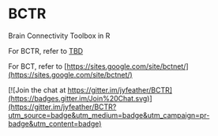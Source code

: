 # BCTR
Brain Connectivity Toolbox in R

For BCTR, refer to [TBD](TBD)

For BCT, refer to [https://sites.google.com/site/bctnet/](https://sites.google.com/site/bctnet/)

[![Join the chat at https://gitter.im/jyfeather/BCTR](https://badges.gitter.im/Join%20Chat.svg)](https://gitter.im/jyfeather/BCTR?utm_source=badge&utm_medium=badge&utm_campaign=pr-badge&utm_content=badge)
